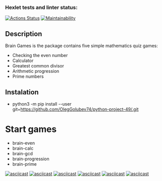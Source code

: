 ### Hexlet tests and linter status:
[![Actions Status](https://github.com/OlegGolubev74/python-project-49/actions/workflows/hexlet-check.yml/badge.svg)](https://github.com/OlegGolubev74/python-project-49/actions)
[![Maintainability](https://api.codeclimate.com/v1/badges/4a5973bc2b48bc49e338/maintainability)](https://codeclimate.com/github/OlegGolubev74/python-project-49/maintainability)

## Description
Brain Games is the package contains five simple mathematics quiz games:
* Checking the even number
* Calculator
* Greatest common divisor
* Arithmetic progression
* Prime numbers

## Instalation
* python3 -m pip install --user git+https://github.com/OlegGolubev74/python-project-49/.git

# Start games
* brain-even
* brain-calc
* brain-gcd
* brain-progression
* brain-prime


[![asciicast](https://asciinema.org/a/eY0I8CKcHvzKmL3IYfgPJxqzs.svg)](https://asciinema.org/a/eY0I8CKcHvzKmL3IYfgPJxqzs)
[![asciicast](https://asciinema.org/a/WIMA0dsOPgHr4PtcemC2jJu4y.svg)](https://asciinema.org/a/WIMA0dsOPgHr4PtcemC2jJu4y)
[![asciicast](https://asciinema.org/a/jnY67qi1tPoj0EKNBL9ijPg5l.svg)](https://asciinema.org/a/jnY67qi1tPoj0EKNBL9ijPg5l)
[![asciicast](https://asciinema.org/a/tVwcfi6Fm9fY2OJ4mep2D9ScH.svg)](https://asciinema.org/a/tVwcfi6Fm9fY2OJ4mep2D9ScH)
[![asciicast](https://asciinema.org/a/TgmamUU1ClLrBMNsLrIXxEeYY.svg)](https://asciinema.org/a/TgmamUU1ClLrBMNsLrIXxEeYY)
[![asciicast](https://asciinema.org/a/LtqooLPpx2ebxo1IFlrxaOLtt.svg)](https://asciinema.org/a/LtqooLPpx2ebxo1IFlrxaOLtt)